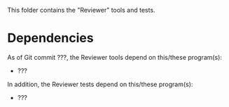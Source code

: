 This folder contains the "Reviewer" tools and tests.

# Dependencies

As of Git commit ???, the Reviewer tools depend on this/these
program(s):

* ???

In addition, the Reviewer tests depend on this/these program(s):

* ???
